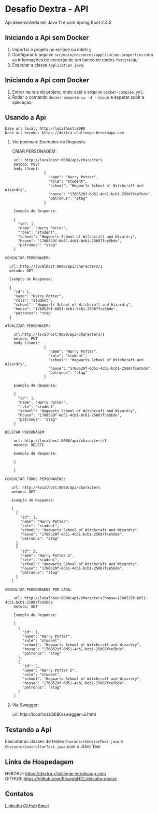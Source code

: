 # Desafio Dextra - API 

Api desenvolvida em Java 11 e com Spring Boot 2.4.5

## Iniciando a Api sem Docker

1. Importar o projeto no eclipse ou intelli j;
2. Configurar o arquivo `src/main/resources/application.properties` com as informações de conexão de um banco de dados `PostgreSQL`;
3. Executar a classe `Application.java`;

## Iniciando a Api com Docker

1. Entrar na raiz do projeto, onde está o arquivo `docker-compose.yml`;
2. Rodar o comando `docker-compose up -d --build` e esperar subir a aplicação;

## Usando a Api

`base url local: http://localhost:8080` </br>
`base url heroku: https://dextra-challenge.herokuapp.com`

1. Via postman:
    Exemplos de Requests:

    CRIAR PERSONAGEM:
```
    url: http://localhost:8080/api/characters  
    metodo: POST 
    body (Json):  
                  { 
                    "name": "Harry Potter", 
                    "role": "student", 
                    "school": "Hogwarts School of Witchcraft and Wizardry", 
                    "house": "1760529f-6d51-4cb1-bcb1-25087fce5bde", 
                    "patronus": "stag" 
                  } 

    Exemplo de Response: 

    { 
      "id": 1, 
      "name": "Harry Potter", 
      "role": "student", 
      "school": "Hogwarts School of Witchcraft and Wizardry", 
      "house": "1760529f-6d51-4cb1-bcb1-25087fce5bde", 
      "patronus": "stag" 
    }       
```

    CONSULTAR PERSONAGEM: 

  ```  
    url: http://localhost:8080/api/characters/1 
    metodo: GET

    Exemplo de Response: 

    {
      "id": 1,
      "name": "Harry Potter",
      "role": "student",
      "school": "Hogwarts School of Witchcraft and Wizardry",
      "house": "1760529f-6d51-4cb1-bcb1-25087fce5bde",
      "patronus": "stag"
    } 
```

    ATUALIZAR PERSONAGEM:

```
    url:http://localhost:8080/api/characters/1 
    metodo: PUT 
    body (Json): 
                  {
                    "name": "Harry Potter",
                    "role": "student",
                    "school": "Hogwarts School of Witchcraft and Wizardry",
                    "house": "1760529f-6d51-4cb1-bcb1-25087fce5bde",
                    "patronus": "stag"
                  }

    Exemplo de Response:

    {
      "id": 1,
      "name": "Harry Potter",
      "role": "student",
      "school": "Hogwarts School of Witchcraft and Wizardry",
      "house": "1760529f-6d51-4cb1-bcb1-25087fce5bde",
      "patronus": "stag"
    }  
```
    DELETAR PERSONAGEM:
    
```
    url: http://localhost:8080/api/characters/1 
    metodo: DELETE

    Exemplo de Response:

    {

    }
```

    CONSULTAR TODOS PERSONAGENS:

 ```   
    url: http://localhost:8080/api/characters 
    metodo: GET

    Exemplo de Response:

    [
      {
        "id": 1,
        "name": "Harry Potter",
        "role": "student",
        "school": "Hogwarts School of Witchcraft and Wizardry",
        "house": "1760529f-6d51-4cb1-bcb1-25087fce5bde",
        "patronus": "stag"
      },
      {
        "id": 2,
        "name": "Harry Potter 2",
        "role": "student",
        "school": "Hogwarts School of Witchcraft and Wizardry",
        "house": "1760529f-6d51-4cb1-bcb1-25087fce5bde",
        "patronus": "stag"
      }
    ] 
```

    CONSULTAR PERSONAGENS POR CASA:

```    
    url: http://localhost:8080/api/characters?house=1760529f-6d51-4cb1-bcb1-25087fce5bde 
    metodo: GET

    Exemplo de Response:

    [
      {
        "id": 1,
        "name": "Harry Potter",
        "role": "student",
        "school": "Hogwarts School of Witchcraft and Wizardry",
        "house": "1760529f-6d51-4cb1-bcb1-25087fce5bde",
        "patronus": "stag"
      },
      {
        "id": 2,
        "name": "Harry Potter 2",
        "role": "student",
        "school": "Hogwarts School of Witchcraft and Wizardry",
        "house": "1760529f-6d51-4cb1-bcb1-25087fce5bde",
        "patronus": "stag"
      }
    ] 
```

2. Via Swegger:

    url: http://localhost:8080/swagger-ui.html

## Testando a Api

Executar as classes de testes `CharacterServiceTest.java` e `CharacterControllerTest.java` com o JUnit Test

## Links de Hospedagem

HEROKU: https://dextra-challenge.herokuapp.com </br>
GITHUB: https://github.com/RicardoHCL/desafio-dextra </br>

## Contatos

[LinkedIn](https://www.linkedin.com/in/ricardohcl/)
[GitHub](https://github.com/RicardoHCL)
[Email](ricardolima.dev@gmail.com)
